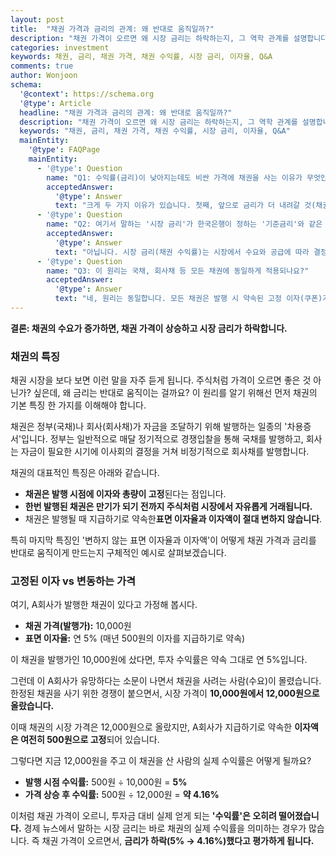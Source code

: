 ```yaml
---
layout: post
title:  "채권 가격과 금리의 관계: 왜 반대로 움직일까?"
description: "채권 가격이 오르면 왜 시장 금리는 하락하는지, 그 역학 관계를 설명합니다."
categories: investment
keywords: 채권, 금리, 채권 가격, 채권 수익률, 시장 금리, 이자율, Q&A
comments: true
author: Wonjoon
schema:
  '@context': https://schema.org
  '@type': Article
  headline: "채권 가격과 금리의 관계: 왜 반대로 움직일까?"
  description: "채권 가격이 오르면 왜 시장 금리는 하락하는지, 그 역학 관계를 설명합니다."
  keywords: "채권, 금리, 채권 가격, 채권 수익률, 시장 금리, 이자율, Q&A"
  mainEntity:
    '@type': FAQPage
    mainEntity:
      - '@type': Question
        name: "Q1: 수익률(금리)이 낮아지는데도 비싼 가격에 채권을 사는 이유가 무엇인가요?"
        acceptedAnswer:
          '@type': Answer
          text: "크게 두 가지 이유가 있습니다. 첫째, 앞으로 금리가 더 내려갈 것(채권 가격은 더 오를 것)이라 예상하고 시세차익을 노리는 경우입니다. 둘째, 은행 예금 등 다른 투자처의 금리가 더 낮아, 비싸진 채권의 수익률이 여전히 상대적으로 매력적일 수 있기 때문입니다."
      - '@type': Question
        name: "Q2: 여기서 말하는 '시장 금리'가 한국은행이 정하는 '기준금리'와 같은 건가요?"
        acceptedAnswer:
          '@type': Answer
          text: "아닙니다. 시장 금리(채권 수익률)는 시장에서 수요와 공급에 따라 결정되며, 기준금리는 중앙은행이 정책적으로 결정합니다. 다만, 기준금리는 모든 금리의 기준점 역할을 하므로, 기준금리가 변하면 시장 금리도 대체로 같은 방향으로 움직이는 강한 연관성이 있습니다."
      - '@type': Question
        name: "Q3: 이 원리는 국채, 회사채 등 모든 채권에 동일하게 적용되나요?"
        acceptedAnswer:
          '@type': Answer
          text: "네, 원리는 동일합니다. 모든 채권은 발행 시 약속된 고정 이자(쿠폰)가 있고, 시장에서 가격이 변동하기 때문입니다. 국채, 회사채, 은행채 등 종류와 상관없이 '채권 가격 상승 = 시장 금리(수익률) 하락' 공식은 동일하게 적용됩니다."
---
```


**결론: 채권의 수요가 증가하면, 채권 가격이 상승하고 시장 금리가 하락합니다.**

### 채권의 특징

채권 시장을 보다 보면 이런 말을 자주 듣게 됩니다. 주식처럼 가격이 오르면 좋은 것 아닌가? 싶은데, 왜 금리는 반대로 움직이는 걸까요? 이 원리를 알기 위해선 먼저 채권의 기본 특징 한 가지를 이해해야 합니다. 


채권은 정부(국채)나 회사(회사채)가 자금을 조달하기 위해 발행하는 일종의 '차용증서'입니다. 정부는 일반적으로 매달 정기적으로 경쟁입찰을 통해 국채를 발행하고, 회사는 자금이 필요한 시기에 이사회의 결정을 거쳐 비정기적으로 회사채를 발행합니다. 

채권의 대표적인 특징은 아래와 같습니다.

- **채권은 발행 시점에 이자와 총량이 고정**된다는 점입니다.
- **한번 발행된 채권은 만기가 되기 전까지 주식처럼 시장에서 자유롭게 거래됩니다.**
- 채권은 발행될 때 지급하기로 약속한**표면 이자율과 이자액이 절대 변하지 않습니다**.

특히 마지막 특징인 '변하지 않는 표면 이자율과 이자액'이 어떻게 채권 가격과 금리를 반대로 움직이게 만드는지 구체적인 예시로 살펴보겠습니다.

### 고정된 이자 vs 변동하는 가격

여기, A회사가 발행한 채권이 있다고 가정해 봅시다.

- **채권 가격(발행가):** 10,000원
- **표면 이자율:** 연 5% (매년 500원의 이자를 지급하기로 약속)

이 채권을 발행가인 10,000원에 샀다면, 투자 수익률은 약속 그대로 연 5%입니다.

그런데 이 A회사가 유망하다는 소문이 나면서 채권을 사려는 사람(수요)이 몰렸습니다. 한정된 채권을 사기 위한 경쟁이 붙으면서, 시장 가격이 **10,000원에서 12,000원으로 올랐습니다.**

이때 채권의 시장 가격은 12,000원으로 올랐지만, A회사가 지급하기로 약속한 **이자액은 여전히 500원으로 고정**되어 있습니다. 

그렇다면 지금 12,000원을 주고 이 채권을 산 사람의 실제 수익률은 어떻게 될까요?

- **발행 시점 수익률:** 500원 ÷ 10,000원 = **5%**
- **가격 상승 후 수익률:** 500원 ÷ 12,000원 = **약 4.16%**

이처럼 채권 가격이 오르니, 투자금 대비 실제 얻게 되는 **'수익률'은 오히려 떨어졌습니다.** 경제 뉴스에서 말하는 시장 금리는 바로 채권의 실제 수익률을 의미하는 경우가 많습니다. 즉 채권 가격이 오르면서, **금리가 하락(5% → 4.16%)했다고 평가하게 됩니다.**